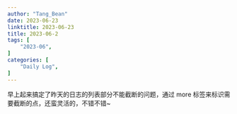 ```yaml
---
author: "Tang_Bean"
date: 2023-06-23
linktitle: 2023-06-23
title: 2023-06-2
tags: [
    "2023-06",
]
categories: [
    "Daily Log",
]
---
```


早上起来搞定了昨天的日志的列表部分不能截断的问题，通过 more 标签来标识需要截断的点，还蛮灵活的，不错不错~

<!--more-->



